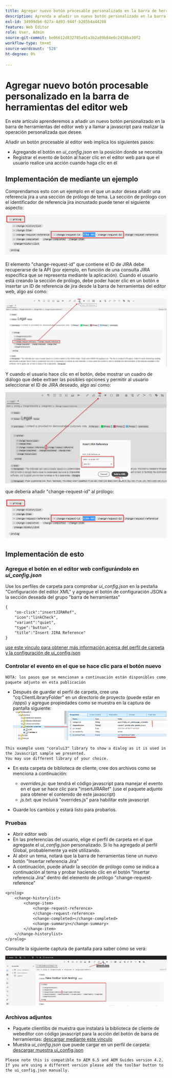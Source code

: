 ```yaml
---
title: Agregar nuevo botón procesable personalizado en la barra de herramientas del editor web
description: Aprenda a añadir un nuevo botón personalizado en la barra de herramientas del editor web y a llamar a JavaScript para utilizarlo de forma personalizada.
exl-id: 34999db6-027a-4d93-944f-b285b4a44288
feature: Web Editor
role: User, Admin
source-git-commit: be06612d832785a91a3b2a89b84e0c2438ba30f2
workflow-type: tm+mt
source-wordcount: '528'
ht-degree: 0%

---
```


# Agregar nuevo botón procesable personalizado en la barra de herramientas del editor web

En este artículo aprenderemos a añadir un nuevo botón personalizado en la barra de herramientas del editor web y a llamar a javascript para realizar la operación personalizada que desee.

Añadir un botón procesable al editor web implica los siguientes pasos:
- Agregando el botón en *ui_config.json* en la posición donde se necesita
- Registrar el evento de botón al hacer clic en el editor web para que el usuario realice una acción cuando haga clic en él


## Implementación de mediante un ejemplo

Comprendamos esto con un ejemplo en el que un autor desea añadir una referencia jira a una sección de prólogo de tema. La sección de prólogo con el identificador de referencia jira incrustado puede tener el siguiente aspecto:

![Sección de prólogo con referencia de ID de JIRA](../../../assets/authoring/webeditor-add-customtoolbarbutton-prolog-sample.png)

El elemento &quot;change-request-id&quot; que contiene el ID de JIRA debe recuperarse de la API (por ejemplo, en función de una consulta JIRA específica que se representa mediante la aplicación). Cuando el usuario está creando la sección de prólogo, debe poder hacer clic en un botón e insertar un ID de referencia de jira desde la barra de herramientas del editor web, algo así como:

![Sección de prólogos: agregar referencia de JIRA](../../../assets/authoring/webeditor-add-customtoolbarbutton-prolog-insertjirareference.png)

Y cuando el usuario hace clic en el botón, debe mostrar un cuadro de diálogo que debe extraer las posibles opciones y permitir al usuario seleccionar el ID de JIRA deseado, algo así como:

![Cuadro de diálogo Agregar ID de JIRA en la sección de prólogos](../../../assets/authoring/webeditor-add-customtoolbarbutton-prolog-insertjirareference-dialog.png)

que debería añadir &quot;change-request-id&quot; al prólogo:

![Sección de prólogo con referencia de ID de JIRA](../../../assets/authoring/webeditor-add-customtoolbarbutton-prolog-sample.png)



## Implementación de esto


### Agregue el botón en el editor web configurándolo en *ui_config.json*

Use los perfiles de carpeta para comprobar *ui_config.json* en la pestaña &quot;Configuración del editor XML&quot; y agregue el botón de configuración JSON a la sección deseada del grupo &quot;barra de herramientas&quot;

```
{
    "on-click":"insertJIRARef",
    "icon":"linkCheck",
    "variant":"quiet",
    "type":"button",
    "title":"Insert JIRA Reference"
}
```

[use este vínculo para obtener más información acerca del perfil de carpeta y la configuración de ui_config.json](https://experienceleague.adobe.com/docs/experience-manager-guides-learn/videos/advanced-user-guide/editor-configuration.html?lang=es)


### Controlar el evento en el que se hace clic para el botón nuevo

    NOTA: los pasos que se mencionan a continuación están disponibles como paquete adjunto en esta publicación


- Después de guardar el perfil de carpeta, cree una &quot;cq:ClientLibraryFolder&quot; en un directorio de proyecto (puede estar en */apps*) y agregue propiedades como se muestra en la captura de pantalla siguiente:
  ![Configuración de la biblioteca de cliente para webeditor](../../../assets/authoring/webeditor-add-customtoolbarbutton-clientlibrarysettings.png)

```
This example uses "coralui3" library to show a dialog as it is used in the Javascript sample we presented.
You may use different library of your choice.
```

- En esta carpeta de biblioteca de cliente, cree dos archivos como se menciona a continuación:
   - *overrides.js*: que tendrá el código javascript para manejar el evento en el que se hace clic para &quot;insertJIRARef&quot; (use el paquete adjunto para obtener el contenido de este javascript)
   - *js.txt*: que incluirá &quot;overrides.js&quot; para habilitar este javascript

- Guarde los cambios y estará listo para probarlos.


### Pruebas

- Abrir editor web
- En las preferencias del usuario, elige el perfil de carpeta en el que agregaste el *ui_config.json* personalizado. Si lo ha agregado al perfil Global, probablemente ya esté utilizando.
- Al abrir un tema, notará que la barra de herramientas tiene un nuevo botón &quot;Insertar referencia Jira&quot;
- A continuación, puede añadir la sección de prólogo como se indica a continuación al tema y probar haciendo clic en el botón &quot;Insertar referencia Jira&quot; dentro del elemento de prólogo &quot;change-request-reference&quot;

```
<prolog>
    <change-historylist>
        <change-item>
            <change-request-reference>
            </change-request-reference>
            <change-completed></change-completed>
            <change-summary></change-summary>
        </change-item>
    </change-historylist>
</prolog>
```

Consulte la siguiente captura de pantalla para saber cómo se verá:

![Probar nuevo botón](../../../assets/authoring/webeditor-add-customtoolbarbutton-testing.png)


### Archivos adjuntos

- Paquete clientlibs de muestra que instalará la biblioteca de cliente de webeditor con código javascript para la acción del botón de barra de herramientas: [descargar mediante este vínculo](../../../assets/authoring/webeditor-addbuttonontoolbar-insertjira-clientlib.zip)
- Muestra *ui_config.json* que puede cargar en un perfil de carpeta: [descargar muestra ui_config.json](../../../assets/authoring/sample_ui_config_Guides4.2-InsertJiraReference.json)

```
Please note this is compatible to AEM 6.5 and AEM Guides version 4.2.
If you are using a different version please add the toolbar button to the ui_config.json manually.
```
